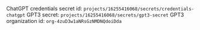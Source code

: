 ChatGPT credentials secret id: ```projects/16255416068/secrets/credentials-chatgpt```
GPT3 secret: ```projects/16255416068/secrets/gpt3-secret```
GPT3 organization id: ```org-4zuD3w1aNRsGzNMDNQdoiDda```